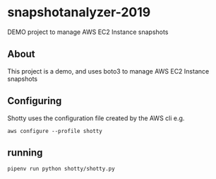 # snapshotanalyzer-2019

DEMO project to manage AWS EC2 Instance snapshots

## About

This project is a demo, and uses boto3 to manage AWS EC2 Instance snapshots

## Configuring

Shotty uses the configuration file created by the AWS cli e.g. 

`aws configure --profile shotty`

## running

`pipenv run python shotty/shotty.py`


